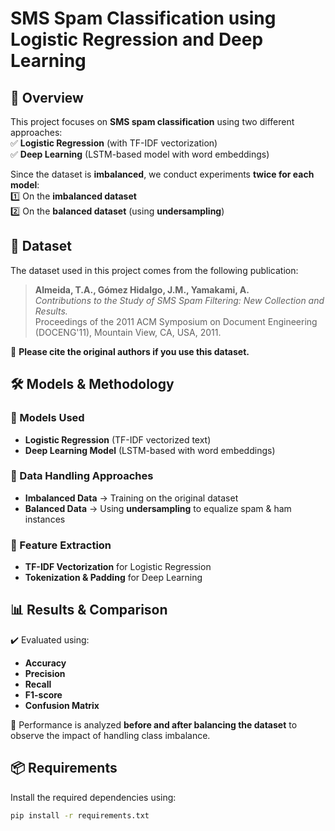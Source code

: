 # SMS Spam Classification using Logistic Regression and Deep Learning  

## 📌 Overview  
This project focuses on **SMS spam classification** using two different approaches:  
✅ **Logistic Regression** (with TF-IDF vectorization)  
✅ **Deep Learning** (LSTM-based model with word embeddings)  

Since the dataset is **imbalanced**, we conduct experiments **twice for each model**:  
1️⃣ On the **imbalanced dataset**  
2️⃣ On the **balanced dataset** (using **undersampling**)  

## 📂 Dataset  
The dataset used in this project comes from the following publication:  
> **Almeida, T.A., Gómez Hidalgo, J.M., Yamakami, A.**  
> *Contributions to the Study of SMS Spam Filtering: New Collection and Results.*  
> Proceedings of the 2011 ACM Symposium on Document Engineering (DOCENG'11), Mountain View, CA, USA, 2011.  

📌 **Please cite the original authors if you use this dataset.**  

## 🛠️ Models & Methodology  
### 🔹 Models Used  
- **Logistic Regression** (TF-IDF vectorized text)  
- **Deep Learning Model** (LSTM-based with word embeddings)  

### 🔹 Data Handling Approaches  
- **Imbalanced Data** → Training on the original dataset  
- **Balanced Data** → Using **undersampling** to equalize spam & ham instances  

### 🔹 Feature Extraction  
- **TF-IDF Vectorization** for Logistic Regression  
- **Tokenization & Padding** for Deep Learning  

## 📊 Results & Comparison  
✔️ Evaluated using:  
- **Accuracy**  
- **Precision**  
- **Recall**  
- **F1-score**  
- **Confusion Matrix**  

📌 Performance is analyzed **before and after balancing the dataset** to observe the impact of handling class imbalance.  

## 📦 Requirements  
Install the required dependencies using:  
```bash
pip install -r requirements.txt
